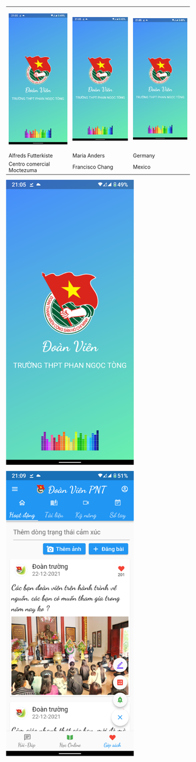 
<table style="width:100%">
  <tr>
    <th><p align="left">
  <img src="https://github.com/lephathien/DoanVien_PNT/blob/a50bde9502979a01c6aede0129eb07ba4e25dad1/0.jpg" width="350" title="hover text">
</p></th>
    <th><p align="left">
  <img src="https://github.com/lephathien/DoanVien_PNT/blob/a50bde9502979a01c6aede0129eb07ba4e25dad1/0.jpg" width="350" title="hover text">
</p></th>
    <th><p align="left">
  <img src="https://github.com/lephathien/DoanVien_PNT/blob/a50bde9502979a01c6aede0129eb07ba4e25dad1/0.jpg" width="350" title="hover text">
</p></th>
  </tr>
  <tr>
    <td>Alfreds Futterkiste</td>
    <td>Maria Anders</td>
    <td>Germany</td>
  </tr>
  <tr>
    <td>Centro comercial Moctezuma</td>
    <td>Francisco Chang</td>
    <td>Mexico</td>
  </tr>
</table>
<p align="left">
  <img src="https://github.com/lephathien/DoanVien_PNT/blob/a50bde9502979a01c6aede0129eb07ba4e25dad1/0.jpg" width="350" title="hover text">
</p>
<p align="left">
  <img src="https://github.com/lephathien/DoanVien_PNT/blob/d1754b5aeb12b41a65aa2b0458a7ad647470ced3/1.jpg" width="350" title="hover text">
</p>

